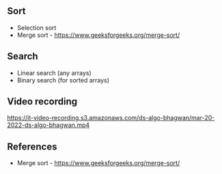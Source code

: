 ## Sort
- Selection sort
- Merge sort - https://www.geeksforgeeks.org/merge-sort/

## Search
- Linear search (any arrays)
- Binary search (for sorted arrays)

## Video recording
https://it-video-recording.s3.amazonaws.com/ds-algo-bhagwan/mar-20-2022-ds-algo-bhagwan.mp4

## References
- Merge sort - https://www.geeksforgeeks.org/merge-sort/